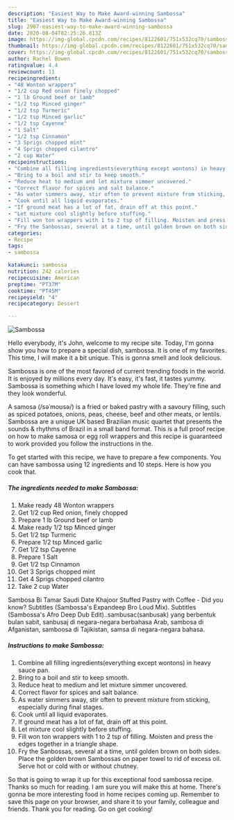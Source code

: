 ```yaml
---
description: "Easiest Way to Make Award-winning Sambossa"
title: "Easiest Way to Make Award-winning Sambossa"
slug: 2907-easiest-way-to-make-award-winning-sambossa
date: 2020-08-04T02:25:26.813Z
image: https://img-global.cpcdn.com/recipes/8122601/751x532cq70/sambossa-recipe-main-photo.jpg
thumbnail: https://img-global.cpcdn.com/recipes/8122601/751x532cq70/sambossa-recipe-main-photo.jpg
cover: https://img-global.cpcdn.com/recipes/8122601/751x532cq70/sambossa-recipe-main-photo.jpg
author: Rachel Bowen
ratingvalue: 4.4
reviewcount: 11
recipeingredient:
- "48 Wonton wrappers"
- "1/2 cup Red onion finely chopped"
- "1 lb Ground beef or lamb"
- "1/2 tsp Minced ginger"
- "1/2 tsp Turmeric"
- "1/2 tsp Minced garlic"
- "1/2 tsp Cayenne"
- "1 Salt"
- "1/2 tsp Cinnamon"
- "3 Sprigs chopped mint"
- "4 Sprigs chopped cilantro"
- "2 cup Water"
recipeinstructions:
- "Combine all filling ingredients(everything except wontons) in heavy sauce pan."
- "Bring to a boil and stir to keep smooth."
- "Reduce heat to medium and let mixture simmer uncovered."
- "Correct flavor for spices and salt balance."
- "As water simmers away, stir often to prevent mixture from sticking, especially during final stages."
- "Cook until all liquid evaporates."
- "If ground meat has a lot of fat, drain off at this point."
- "Let mixture cool slightly before stuffing."
- "Fill won ton wrappers with 1 to 2 tsp of filling. Moisten and press the edges together in a triangle shape."
- "Fry the Sanbossas, several at a time, until golden brown on both sides. Place the golden brown Sambossas on paper towel to rid of excess oil. Serve hot or cold with or without chutney."
categories:
- Recipe
tags:
- sambossa

katakunci: sambossa 
nutrition: 242 calories
recipecuisine: American
preptime: "PT37M"
cooktime: "PT45M"
recipeyield: "4"
recipecategory: Dessert

---
```



![Sambossa](https://img-global.cpcdn.com/recipes/8122601/751x532cq70/sambossa-recipe-main-photo.jpg)

Hello everybody, it's John, welcome to my recipe site. Today, I'm gonna show you how to prepare a special dish, sambossa. It is one of my favorites. This time, I will make it a bit unique. This is gonna smell and look delicious.

Sambossa is one of the most favored of current trending foods in the world. It is enjoyed by millions every day. It's easy, it's fast, it tastes yummy. Sambossa is something which I have loved my whole life. They're fine and they look wonderful.

A samosa (/səˈmoʊsə/) is a fried or baked pastry with a savoury filling, such as spiced potatoes, onions, peas, cheese, beef and other meats, or lentils. Sambossa are a unique UK based Brazilian music quartet that presents the sounds &amp; rhythms of Brazil in a small band format. This is a full proof recipe on how to make samosa or egg roll wrappers and this recipe is guaranteed to work provided you follow the instructions in the.


To get started with this recipe, we have to prepare a few components. You can have sambossa using 12 ingredients and 10 steps. Here is how you cook that.

<!--inarticleads1-->

##### The ingredients needed to make Sambossa:

1. Make ready 48 Wonton wrappers
1. Get 1/2 cup Red onion, finely chopped
1. Prepare 1 lb Ground beef or lamb
1. Make ready 1/2 tsp Minced ginger
1. Get 1/2 tsp Turmeric
1. Prepare 1/2 tsp Minced garlic
1. Get 1/2 tsp Cayenne
1. Prepare 1 Salt
1. Get 1/2 tsp Cinnamon
1. Get 3 Sprigs chopped mint
1. Get 4 Sprigs chopped cilantro
1. Take 2 cup Water


Sambosa Bi Tamar Saudi Date Khajoor Stuffed Pastry with Coffee - Did you know? Subtitles (Sambossa&#39;s Expandeep Bro Loud Mix). Subtitles (Sambossa&#39;s Afro Deep Dub Edit)..sambusac(sanbusak) yang berbentuk bulan sabit, sanbusaj di negara-negara berbahasa Arab, sambosa di Afganistan, samboosa di Tajikistan, samsa di negara-negara bahasa. 

<!--inarticleads2-->

##### Instructions to make Sambossa:

1. Combine all filling ingredients(everything except wontons) in heavy sauce pan.
1. Bring to a boil and stir to keep smooth.
1. Reduce heat to medium and let mixture simmer uncovered.
1. Correct flavor for spices and salt balance.
1. As water simmers away, stir often to prevent mixture from sticking, especially during final stages.
1. Cook until all liquid evaporates.
1. If ground meat has a lot of fat, drain off at this point.
1. Let mixture cool slightly before stuffing.
1. Fill won ton wrappers with 1 to 2 tsp of filling. Moisten and press the edges together in a triangle shape.
1. Fry the Sanbossas, several at a time, until golden brown on both sides. Place the golden brown Sambossas on paper towel to rid of excess oil. Serve hot or cold with or without chutney.




So that is going to wrap it up for this exceptional food sambossa recipe. Thanks so much for reading. I am sure you will make this at home. There's gonna be more interesting food in home recipes coming up. Remember to save this page on your browser, and share it to your family, colleague and friends. Thank you for reading. Go on get cooking!
